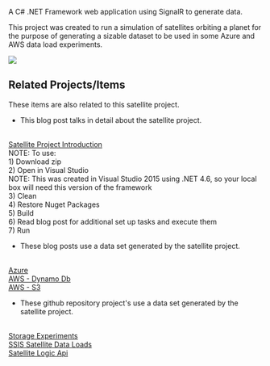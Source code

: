 A C# .NET Framework web application using SignalR to generate data.

This project was created to run a simulation of satellites orbiting a planet for the purpose of generating a sizable dataset to be used in some Azure and AWS data load experiments.

<img src="https://erichelin.files.wordpress.com/2016/02/satellitevisualization.png?w=1024" align="center">

## Related Projects/Items

These items are also related to this satellite project. 

* This blog post talks in detail about the satellite project.
<br/>
<a href="https://erichelin.wordpress.com/2016/02/27/cloud-adventures-part-1-the-data-set/">Satellite Project Introduction</a>
<br/>
NOTE: To use:
<br/>
1) Download zip
<br/>
2) Open in Visual Studio
<br/>
NOTE: This was created in Visual Studio 2015 using .NET 4.6, so your local box will need this version of the framework
<br/>
3) Clean
<br/>
4) Restore Nuget Packages
<br/>
5) Build
<br/>
6) Read blog post for additional set up tasks and execute them
<br/>
7) Run

* These blog posts use a data set generated by the satellite project.
<br/>
<a href="https://erichelin.wordpress.com/2016/03/04/blob-event-hub-table-storage-document-db-and-sql-azure-round-1/">Azure</a>
<br/>
<a href="https://erichelin.wordpress.com/2016/05/28/cloud-adventures-part-2-amazon-dynamo-db/">AWS - Dynamo Db</a>
<br/>
<a href="https://erichelin.wordpress.com/2016/05/27/cloud-adventures-part-2-amazon-s3/">AWS - S3</a>
<br/>

* These github repository project's use a data set generated by the satellite project.
<br/>
<a href="https://github.com/ehelin/StorageExperiments">Storage Experiments</a>
<br/>
<a href="https://github.com/ehelin/SSISSatelliteDataLoads">SSIS Satellite Data Loads</a>
<br/>
<a href="https://github.com/ehelin/SatelliteLogicApi">Satellite Logic Api</a>
<br/>


